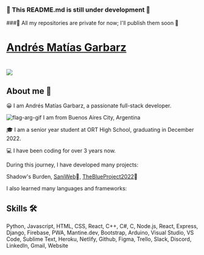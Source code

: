 <!--
**andresgarbarz/andresgarbarz** is a ✨ _special_ ✨ repository because its `README.md` (this file) appears on your GitHub profile.

Here are some ideas to get you started:

- 🔭 I’m currently working on ...
- 🌱 I’m currently learning ...
- 👯 I’m looking to collaborate on ...
- 🤔 I’m looking for help with ...
- 💬 Ask me about ...
- 📫 How to reach me: ...
- 😄 Pronouns: ...
- ⚡ Fun fact: ...
-->

### 🚧 This README.md is still under development 🚧
###💬 All my repositories are private for now; I'll publish them soon 💬

# [Andrés Matías Garbarz](https://andresgarbarz.netlify.app)

# ![](https://c.tenor.com/pvFJwncehzIAAAAM/hello-there-private-from-penguins-of-madagascar.gif)

## About me 🚀

😀 I am Andrés Matías Garbarz, a passionate full-stack developer.

![flag-arg-gif](https://user-images.githubusercontent.com/67331050/184511398-e252cff9-a7cf-42f2-a42a-1a8261ef82d5.gif) I am from Buenos Aires City, Argentina

🎓 I am a senior year student at ORT High School, graduating in December 2022.

‍💻 I have been coding for over 3 years now.

During this journey, I have developed many projects:

Shadow's Burden, [SaniWeb](https://saniweb.com.ar)🚧, [TheBlueProject2022](https://theblueproject.netlify.app)🚧

I also learned many languages and frameworks:

## Skills 🛠️

Python, Javascript, HTML, CSS, React, C++, C#, C, Node.js, React, Express, Django, Firebase, PWA, Mantine.dev, Bootstrap, Arduino, Visual Studio, VS Code, Sublime Text, Heroku, Netlify, Github, Figma, Trello, Slack, Discord, LinkedIn, Gmail, Website

